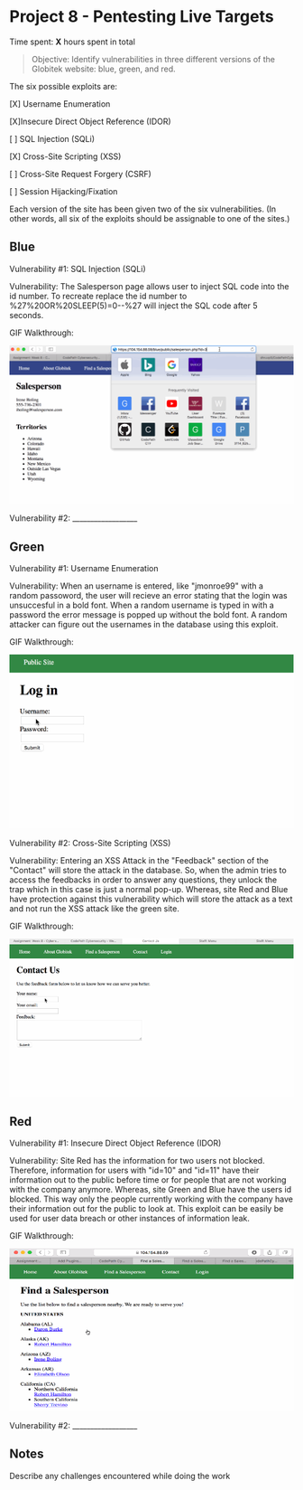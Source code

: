 # Project 8 - Pentesting Live Targets

Time spent: **X** hours spent in total

> Objective: Identify vulnerabilities in three different versions of the Globitek website: blue, green, and red.

The six possible exploits are:

[X] Username Enumeration

[X]Insecure Direct Object Reference (IDOR)

[ ] SQL Injection (SQLi)

[X] Cross-Site Scripting (XSS)

[ ] Cross-Site Request Forgery (CSRF)

[ ] Session Hijacking/Fixation

Each version of the site has been given two of the six vulnerabilities. (In other words, all six of the exploits should be assignable to one of the sites.)

## Blue

Vulnerability #1: SQL Injection (SQLi)

Vulnerability: The Salesperson page allows user to inject SQL code into the id number. To recreate replace the id number to   %27%20OR%20SLEEP(5)=0--%27 will inject the SQL code after 5 seconds. 

GIF Walkthrough: 

<img src="https://github.com/dhruvp5/CodePathCyberSecWeek8/blob/master/Asg8_2.gif?raw=true" alt="gif">


Vulnerability #2: __________________


## Green

Vulnerability #1: Username Enumeration

Vulnerability: When an username is entered, like "jmonroe99" with a random passoword, the user will recieve an error stating      that the login was unsuccesful in a bold font. When a random username is typed in with a password the error message is popped up without the bold font. A random attacker can figure out the usernames in the database using this exploit.

GIF Walkthrough: 

<img src="https://github.com/dhruvp5/CodePathCyberSecWeek8/blob/master/Asg8_0.gif?raw=true" alt="gif">

Vulnerability #2: Cross-Site Scripting (XSS)

Vulnerability: Entering an XSS Attack in the "Feedback" section of the "Contact" will store the attack in the database. So, when the admin tries to access the feedbacks in order to answer any questions, they unlock the trap which in this case is just a normal pop-up. Whereas, site Red and Blue have protection against this vulnerability which will store the attack as a text and not run the XSS attack like the green site.

GIF Walkthrough: 

<img src="https://github.com/dhruvp5/CodePathCyberSecWeek8/blob/master/Asg8_3.gif?raw=true" alt="gif">

## Red

Vulnerability #1: Insecure Direct Object Reference (IDOR)

Vulnerability: Site Red has the information for two users not blocked. Therefore, information for users with "id=10" and "id=11" have their information out to the public before time or for people that are not working with the company anymore. Whereas, site Green and Blue have the users id blocked. This way only the people currently working with the company have their information out for the public to look at. This exploit can be easily be used for user data breach or other instances of information leak.

GIF Walkthrough: 

<img src="https://github.com/dhruvp5/CodePathCyberSecWeek8/blob/master/Asg8_1.gif?raw=true" alt="gif">

Vulnerability #2: __________________


## Notes

Describe any challenges encountered while doing the work
